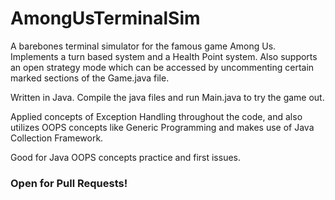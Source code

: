 # AmongUsTerminalSim
A barebones terminal simulator for the famous game Among Us. Implements a turn based system and a Health Point system. Also supports an open strategy mode which can be accessed by uncommenting certain marked sections of the Game.java file.

Written in Java. Compile the java files and run Main.java to try the game out. 

Applied concepts of Exception Handling throughout the code, and also utilizes OOPS concepts like Generic Programming and makes use of Java Collection Framework.

Good for Java OOPS concepts practice and first issues.
### Open for Pull Requests!

